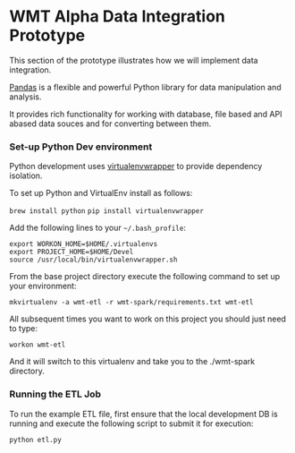 # WMT Alpha Data Integration Prototype

This section of the prototype illustrates how we will implement data integration.

[Pandas](http://pandas.pydata.org/) is a flexible and powerful Python library for data manipulation and analysis.

It provides rich functionality for working with database, file based and API abased data souces and for converting between them.

### Set-up Python Dev environment
Python development uses [virtualenvwrapper](http://virtualenvwrapper.readthedocs.io/en/latest/index.html) to provide dependency isolation.

To set up Python and VirtualEnv install as follows:

`brew install python`
`pip install virtualenvwrapper`

Add the following lines to your `~/.bash_profile`:

```
export WORKON_HOME=$HOME/.virtualenvs
export PROJECT_HOME=$HOME/Devel
source /usr/local/bin/virtualenvwrapper.sh
```

From the base project directory execute the following command to set up your environment:

`mkvirtualenv -a wmt-etl -r wmt-spark/requirements.txt wmt-etl` 

All subsequent times you want to work on this project you should just need to type:

`workon wmt-etl`

And it will switch to this virtualenv and take you to the ./wmt-spark directory.

### Running the ETL Job

To run the example ETL file, first ensure that the local development DB is running and execute the following script to submit it for execution:

`python etl.py`
